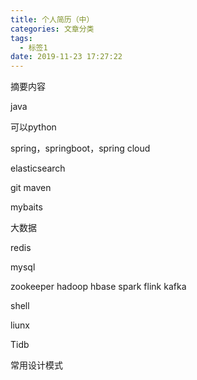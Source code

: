 ```yaml
---
title: 个人简历（中）
categories: 文章分类
tags:
  - 标签1
date: 2019-11-23 17:27:22
---
```


摘要内容

<!-- more -->





java 

可以python

spring，springboot，spring cloud

elasticsearch

git maven 

mybaits

大数据

redis

mysql

zookeeper hadoop hbase spark flink kafka

shell 

liunx

Tidb

常用设计模式